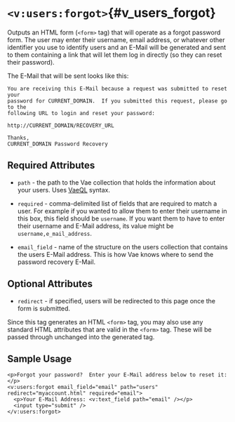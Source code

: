 # `<v:users:forgot>`{#v_users_forgot}

Outputs an HTML form (`<form>` tag) that will operate as a forgot
password form. The user may enter their username, email address, or
whatever other identifier you use to identify users and an E-Mail will
be generated and sent to them containing a link that will let them log
in directly (so they can reset their password).

The E-Mail that will be sent looks like this:

    You are receiving this E-Mail because a request was submitted to reset your 
    password for CURRENT_DOMAIN.  If you submitted this request, please go to the 
    following URL to login and reset your password:

    http://CURRENT_DOMAIN/RECOVERY_URL

    Thanks,
    CURRENT_DOMAIN Password Recovery

## Required Attributes

-   `path` - the path to the Vae collection that holds the information
    about your users. Uses [VaeQL](#vaeql) syntax.

-   `required` - comma-delimited list of fields that are required to
    match a user. For example if you wanted to allow them to enter their
    username in this box, this field should be `username`. If you want
    them to have to enter their username and E-Mail address, its value
    might be `username,e_mail_address`.

-   `email_field` - name of the structure on the users collection that
    contains the users E-Mail address. This is how Vae knows where to
    send the password recovery E-Mail.

## Optional Attributes

-   `redirect` - if specified, users will be redirected to this page
    once the form is submitted.

Since this tag generates an HTML `<form>` tag, you may also use any
standard HTML attributes that are valid in the `<form>` tag. These will
be passed through unchanged into the generated tag.

## Sample Usage

    <p>Forgot your password?  Enter your E-Mail address below to reset it:</p>
    <v:users:forgot email_field="email" path="users" redirect="myaccount.html" required="email">
      <p>Your E-Mail Address: <v:text_field path="email" /></p>
      <input type="submit" />
    </v:users:forgot>

